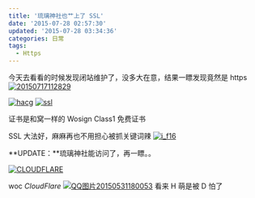 ```yaml
---
title: '琉璃神社也艹上了 SSL'
date: '2015-07-28 02:57:30'
updated: '2015-07-28 03:34:36'
categories: 日常
tags:
  - Https
---
```


今天去看看的时候发现闭站维护了，没多大在意，结果一瞟发现竟然是 https [![20150717112829](https://img.blessing.studio/images/2015/07/2015-07-17_03-28-41.jpg)](https://img.blessing.studio/images/2015/07/2015-07-17_03-28-41.jpg)

[![hacg](https://img.blessing.studio/images/2015/07/2015-07-27_10-50-53.png)](https://img.blessing.studio/images/2015/07/2015-07-27_10-50-53.png) [![ssl](https://img.blessing.studio/images/2015/07/2015-07-27_10-52-35.png)](https://img.blessing.studio/images/2015/07/2015-07-27_10-52-35.png)

证书是和窝一样的 Wosign Class1 免费证书

SSL 大法好，麻麻再也不用担心被抓关键词辣 [![i_f16](https://img.blessing.studio/images/2015/05/2015-05-24_09-19-27.png)](https://img.blessing.studio/images/2015/05/2015-05-24_09-19-27.png)

**UPDATE：**琉璃神社能访问了，再一瞟。。

[![CLOUDFLARE](https://img.blessing.studio/images/2015/07/2015-07-27_10-55-39.png)](https://img.blessing.studio/images/2015/07/2015-07-27_10-55-39.png)

woc *CloudFlare* [![QQ图片20150531180053](https://img.blessing.studio/images/2015/05/2015-05-31_10-01-03.jpg)](https://img.blessing.studio/images/2015/05/2015-05-31_10-01-03.jpg) 看来 H 萌是被 D 怕了




